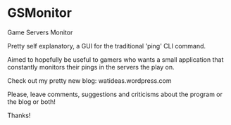 # GSMonitor
Game Servers Monitor

Pretty self explanatory, a GUI for the traditional 'ping' CLI command.

Aimed to hopefully be useful to gamers who wants a small application that constantly monitors their pings in the servers the play on.

Check out my pretty new blog: watideas.wordpress.com

Please, leave comments, suggestions and criticisms about the program or the blog or both!

Thanks!
